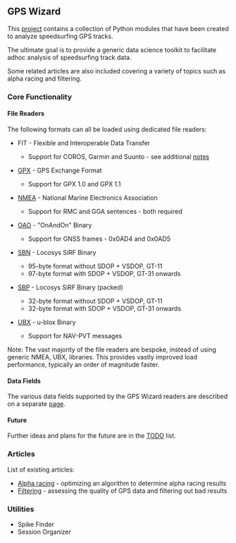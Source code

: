 ## GPS Wizard

This [project](https://github.com/Logiqx/gps-wizard) contains a collection of Python modules that have been created to analyze speedsurfing GPS tracks.

The ultimate goal is to provide a generic data science toolkit to facilitate adhoc analysis of speedsurfing track data.

Some related articles are also included covering a variety of topics such as alpha racing and filtering.



### Core Functionality

#### File Readers

The following formats can all be loaded using dedicated file readers:

- FIT - Flexible and Interoperable Data Transfer
  - Support for COROS, Garmin and Suunto - see additional [notes](fit.md)

- [GPX](formats/gpx.md) - GPS Exchange Format
  - Support for GPX 1.0 and GPX 1.1

- [NMEA](formats/nmea.md) - National Marine Electronics Association
  - Support for RMC and GGA sentences - both required
- [OAO](formats/oao.md) - "OnAndOn" Binary
  - Support for GNSS frames - 0x0AD4 and 0x0AD5
- [SBN](formats/sbn.md) - Locosys SiRF Binary
  - 95-byte format without SDOP + VSDOP, GT-11
  - 97-byte format with SDOP + VSDOP, GT-31 onwards
- [SBP](formats/sbp.md) - Locosys SiRF Binary (packed)
  - 32-byte format without SDOP + VSDOP, GT-11
  - 32-byte format with SDOP + VSDOP, GT-31 onwards
- [UBX](formats/ubx.md) - u-blox Binary
  - Support for NAV-PVT messages

Note: The vast majority of the file readers are bespoke, instead of using generic NMEA, UBX, libraries. This provides vastly improved load performance, typically an order of magnitude faster.



#### Data Fields

The various data fields supported by the GPS Wizard readers are described on a separate [page](data.md).



#### Future

Further ideas and plans for the future are in the [TODO](todo.md) list.



### Articles

List of existing articles:

- [Alpha racing](alpha-racing/README.md) - optimizing an algorithm to determine alpha racing results
- [Filtering](filtering/README.md) - assessing the quality of GPS data and filtering out bad results



### Utilities

- Spike Finder
- Session Organizer
